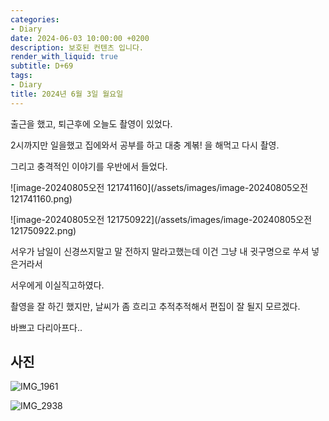 ```yaml
---
categories:
- Diary
date: 2024-06-03 10:00:00 +0200
description: 보호된 컨텐츠 입니다.
render_with_liquid: true
subtitle: D+69
tags:
- Diary
title: 2024년 6월 3일 월요일
---
```


출근을 했고, 퇴근후에 오늘도 촬영이 있었다.



2시까지만 일을했고 집에와서 공부를 하고 대충 계볶! 을 해먹고 다시 촬영.



그리고 충격적인 이야기를 우반에서 들었다.

![image-20240805오전 121741160](/assets/images/image-20240805오전 121741160.png)

![image-20240805오전 121750922](/assets/images/image-20240805오전 121750922.png)



서우가 남일이 신경쓰지말고 말 전하지 말라고했는데 이건 그냥 내 귓구명으로 쑤셔 넣은거라서

서우에게 이실직고하였다.

촬영을 잘 하긴 했지만, 날씨가 좀 흐리고 추적추적해서 편집이 잘 될지 모르겠다.





바쁘고 다리아프다..





## 사진

![IMG_1961](/assets/images/IMG_1961.jpeg)

![IMG_2938](/assets/images/IMG_2938.jpeg)
